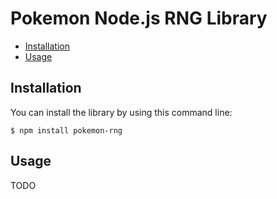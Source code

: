 # Pokemon Node.js RNG Library

* [Installation](#installation)
* [Usage](#usage)

## Installation

You can install the library by using this command line:

    $ npm install pokemon-rng
	
## Usage

TODO